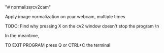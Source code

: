 "# normalizercv2cam" 

Apply image normalization on your webcam, multiple times

TODO: Find why pressing X on the cv2 window doesn't stop the program \n

In the meantime, 

TO EXIT PROGRAM press Q or CTRL+C the terminal 

